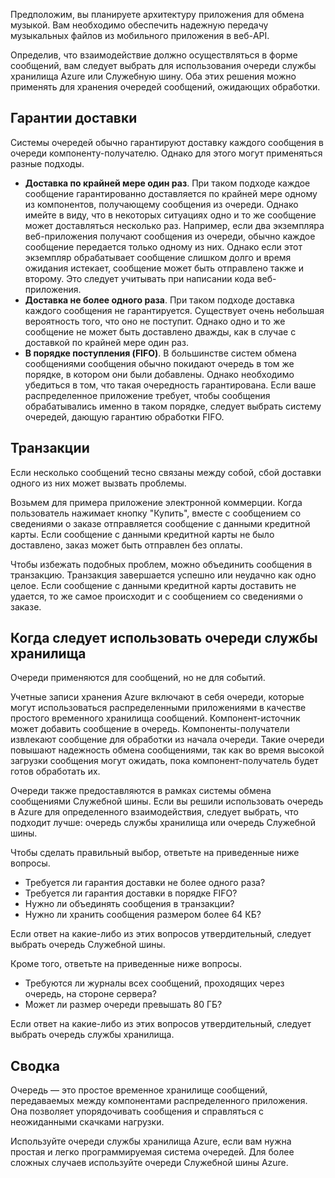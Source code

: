 Предположим, вы планируете архитектуру приложения для обмена музыкой. Вам необходимо обеспечить надежную передачу музыкальных файлов из мобильного приложения в веб-API.

Определив, что взаимодействие должно осуществляться в форме сообщений, вам следует выбрать для использования очереди службы хранилища Azure или Служебную шину. Оба этих решения можно применять для хранения очередей сообщений, ожидающих обработки.

## <a name="delivery-guarantees"></a>Гарантии доставки

Системы очередей обычно гарантируют доставку каждого сообщения в очереди компоненту-получателю. Однако для этого могут применяться разные подходы.

- **Доставка по крайней мере один раз**. При таком подходе каждое сообщение гарантированно доставляется по крайней мере одному из компонентов, получающему сообщения из очереди. Однако имейте в виду, что в некоторых ситуациях одно и то же сообщение может доставляться несколько раз. Например, если два экземпляра веб-приложения получают сообщения из очереди, обычно каждое сообщение передается только одному из них. Однако если этот экземпляр обрабатывает сообщение слишком долго и время ожидания истекает, сообщение может быть отправлено также и второму. Это следует учитывать при написании кода веб-приложения.
- **Доставка не более одного раза**. При таком подходе доставка каждого сообщения не гарантируется. Существует очень небольшая вероятность того, что оно не поступит. Однако одно и то же сообщение не может быть доставлено дважды, как в случае с доставкой по крайней мере один раз.
- **В порядке поступления (FIFO)**. В большинстве систем обмена сообщениями сообщения обычно покидают очередь в том же порядке, в котором они были добавлены. Однако необходимо убедиться в том, что такая очередность гарантирована. Если ваше распределенное приложение требует, чтобы сообщения обрабатывались именно в таком порядке, следует выбрать систему очередей, дающую гарантию обработки FIFO.

## <a name="transactions"></a>Транзакции

Если несколько сообщений тесно связаны между собой, сбой доставки одного из них может вызвать проблемы.

Возьмем для примера приложение электронной коммерции. Когда пользователь нажимает кнопку "Купить", вместе с сообщением со сведениями о заказе отправляется сообщение с данными кредитной карты. Если сообщение с данными кредитной карты не было доставлено, заказ может быть отправлен без оплаты.

Чтобы избежать подобных проблем, можно объединить сообщения в транзакцию. Транзакция завершается успешно или неудачно как одно целое. Если сообщение с данными кредитной карты доставить не удается, то же самое происходит и с сообщением со сведениями о заказе.

## <a name="when-to-use-storage-queues"></a>Когда следует использовать очереди службы хранилища

Очереди применяются для сообщений, но не для событий.

Учетные записи хранения Azure включают в себя очереди, которые могут использоваться распределенными приложениями в качестве простого временного хранилища сообщений. Компонент-источник может добавить сообщение в очередь. Компоненты-получатели извлекают сообщение для обработки из начала очереди. Такие очереди повышают надежность обмена сообщениями, так как во время высокой загрузки сообщения могут ожидать, пока компонент-получатель будет готов обработать их.

Очереди также предоставляются в рамках системы обмена сообщениями Служебной шины. Если вы решили использовать очередь в Azure для определенного взаимодействия, следует выбрать, что подходит лучше: очередь службы хранилища или очередь Служебной шины.

Чтобы сделать правильный выбор, ответьте на приведенные ниже вопросы.

- Требуется ли гарантия доставки не более одного раза?
- Требуется ли гарантия доставки в порядке FIFO?
- Нужно ли объединять сообщения в транзакции?
- Нужно ли хранить сообщения размером более 64 КБ?

Если ответ на какие-либо из этих вопросов утвердительный, следует выбрать очередь Служебной шины.

Кроме того, ответьте на приведенные ниже вопросы.

- Требуются ли журналы всех сообщений, проходящих через очередь, на стороне сервера?
- Может ли размер очереди превышать 80 ГБ?

Если ответ на какие-либо из этих вопросов утвердительный, следует выбрать очередь службы хранилища.

## <a name="summary"></a>Сводка

Очередь — это простое временное хранилище сообщений, передаваемых между компонентами распределенного приложения. Она позволяет упорядочивать сообщения и справляться с неожиданными скачками нагрузки.

Используйте очереди службы хранилища Azure, если вам нужна простая и легко программируемая система очередей. Для более сложных случаев используйте очереди Служебной шины Azure.